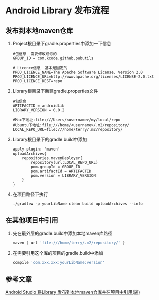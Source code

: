 # Android Library 发布流程

## 发布到本地maven仓库

1. Project根目录下gradle.properties中添加一下信息

    ```text
    #包信息  需要修改成你的
    GROUP_ID = com.kcode.github.pubutils

    # Licence信息  基本是固定的
    PROJ_LICENCE_NAME=The Apache Software License, Version 2.0
    PROJ_LICENCE_URL=http://www.apache.org/licenses/LICENSE-2.0.txt
    PROJ_LICENCE_DEST=repo
    ```

2. Library根目录下新建gradle.properties文件

    ```text
    #包信息
    ARTIFACTID = androidLib
    LIBRARY_VERSION = 0.0.2

    #Mac下地址:file:///Users/<username>/my/local/repo
    #Ubuntu下地址:file:///home/<username>/.m2/repository/
    LOCAL_REPO_URL=file:///home/terry/.m2/repository/
    ```

3. Library根目录下的gradle.build中添加

    ```text
    apply plugin: 'maven'
    uploadArchives{
        repositories.mavenDeployer{
            repository(url:LOCAL_REPO_URL)
            pom.groupId = GROUP_ID
            pom.artifactId = ARTIFACTID
            pom.version = LIBRARY_VERSION
        }
    }
    ```

4. 在项目路径下执行

    ```text
    ./gradlew -p yourLibName clean build uploadArchives --info
    ```

## 在其他项目中引用

1. 先在最外层的gradle.build中添加本地maven库路径

    ```gradle
    maven { url 'file:///home/terry/.m2/repository/' }
    ```

2. 在需要引用这个库的项目的gradle.build中添加

    ```gradle
    compile 'com.xxx.xxx:yourLibName:version'
    ```

## 参考文章

[Android Studio 将Library 发布到本地maven仓库并在项目中引用(转)](https://www.jianshu.com/p/b53322daf8f2)
